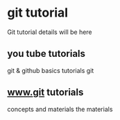 # git tutorial

Git tutorial details will be here 

## you tube tutorials

git & github basics tutorials git 

## www.git tutorials

concepts and materials 
the materials 